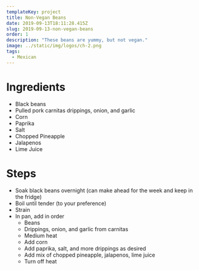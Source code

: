 ```yaml
---
templateKey: project
title: Non-Vegan Beans
date: 2019-09-13T18:11:28.415Z
slug: 2019-09-13-non-vegan-beans
order: 1
description: "These beans are yummy, but not vegan."
image: ../static/img/logos/ch-2.png
tags:
  - Mexican
---
```


# Ingredients

- Black beans
- Pulled pork carnitas drippings, onion, and garlic
- Corn
- Paprika
- Salt
- Chopped Pineapple
- Jalapenos
- Lime Juice

# Steps

- Soak black beans overnight (can make ahead for the week and keep in the fridge)
- Boil until tender (to your preference)
- Strain
- In pan, add in order
    - Beans
    - Drippings, onion, and garlic from carnitas
    - Medium heat
    - Add corn
    - Add paprika, salt, and more drippings as desired
    - Add mix of chopped pineapple, jalapenos, lime juice
    - Turn off heat
